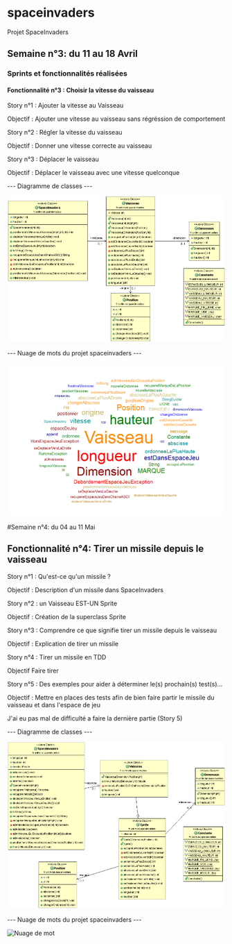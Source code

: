 # spaceinvaders
Projet SpaceInvaders


## Semaine n°3: du 11 au 18 Avril
### Sprints et fonctionnalités réalisées
#### Fonctionnalité n°3 : Choisir la vitesse du vaisseau

Story n°1 : Ajouter la vitesse au Vaisseau

Objectif : Ajouter une vitesse au vaisseau sans régréssion de comportement 

Story n°2 : Régler la vitesse du vaisseau

Objectif : Donner une vitesse correcte au vaisseau
  
Story n°3 : Déplacer le vaisseau

Objectif : Déplacer le vaisseau avec une vitesse quelconque

--- Diagramme de classes ---

![Diagramme de classe](https://github.com/Matheobranas/spaceinvaders/blob/master/Images/Diagramme_de_classe.gif)

--- Nuage de mots du projet spaceinvaders ---

![Nuage de mot](https://github.com/Matheobranas/spaceinvaders/blob/master/Images/Nuage%20de%20mot.PNG)

#Semaine n°4: du 04 au 11 Mai
## Fonctionnalité n°4: Tirer un missile depuis le vaisseau

Story n°1 : Qu'est-ce qu'un missile ?

Objectif : Description d'un missile dans SpaceInvaders

Story n°2 : un Vaisseau EST-UN Sprite

Objectif : Création de la superclass Sprite

Story n°3 : Comprendre ce que signifie tirer un missile depuis le vaisseau

Objectif : Explication de tirer un missile

Story n°4 : Tirer un missile en TDD

Objectif Faire tirer

Story n°5 : Des exemples pour aider à déterminer le(s) prochain(s) test(s)...

Objectif : Mettre en places des tests afin de bien faire partir le missile du vaisseau et dans l'espace de jeu

J'ai eu pas mal de difficulté a faire la dernière partie (Story 5)

--- Diagramme de classes ---

![Diagramme de classe](https://github.com/Matheobranas/spaceinvaders/blob/master/Images/Diagramme%20de%20classe%204.gif)

--- Nuage de mots du projet spaceinvaders ---

![Nuage de mot]()






